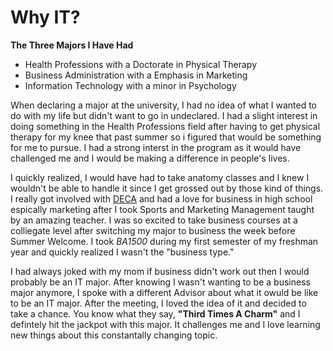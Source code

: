 # Why IT?

**The Three Majors I Have Had**
* Health Professions with a Doctorate in Physical Therapy
* Business Administration with a Emphasis in Marketing
* Information Technology with a minor in Psychology

When declaring a major at the university, I had no idea of what I wanted to do with my life but didn't want to go in undeclared. I had a slight interest in doing something in the Health Professions field after having to get physical therapy for my knee that past summer so i figured that would be something for me to pursue. I had a strong interst in the program as it would have challenged me and I would be making a difference in people's lives.

I quickly realized, I would have had to take anatomy classes and I knew I wouldn't be able to handle it since I get grossed out by those kind of things. I really got involved with [DECA](https://www.deca.org/) and had a love for business in high school espically marketing after I took Sports and Marketing Management taught by an amazing teacher. I was so excited to take business courses at a colliegate level after switching my major to business the week before Summer Welcome. I took *BA1500* during my first semester of my freshman year and quickly realized I wasn't the "business type."

I had always joked with my mom if business didn't work out then I would probably be an IT major. After knowing I wasn't wanting to be a business major anymore, I spoke with a different Advisor about what it owuld be like to be an IT major. After the meeting, I loved the idea of it and decided to take a chance. You know what they say, **"Third Times A Charm"** and I defintely hit the jackpot with this major. It challenges me and I love learning new things about this constantally changing topic. 
